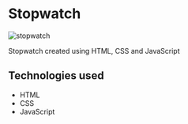 # Stopwatch
![stopwatch](https://user-images.githubusercontent.com/115603991/224558319-30fa9930-9ba8-4620-a515-c4aa00aab526.png)

Stopwatch created using HTML, CSS and JavaScript

## Technologies used
- HTML
- CSS
- JavaScript
